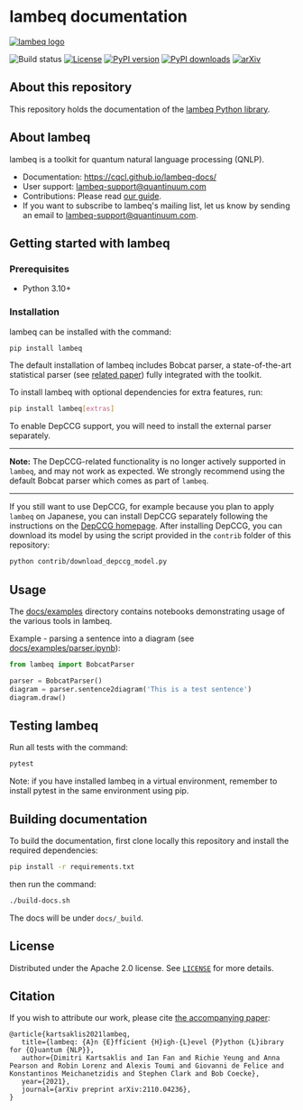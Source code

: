 # lambeq documentation

[![lambeq logo](https://cqcl.github.io/lambeq-docs/_static/lambeq.svg)](//cqcl.github.io/lambeq-docs)

![Build status](https://github.com/CQCL/lambeq-docs/actions/workflows/docs.yml/badge.svg)
[![License](https://img.shields.io/github/license/CQCL/lambeq-docs)](LICENSE)
[![PyPI version](https://img.shields.io/pypi/v/lambeq)](//pypi.org/project/lambeq)
[![PyPI downloads](https://img.shields.io/pypi/dm/lambeq)](//pypi.org/project/lambeq)
[![arXiv](https://img.shields.io/badge/arXiv-2110.04236-green)](//arxiv.org/abs/2110.04236)

## About this repository

This repository holds the documentation of the [lambeq Python library](https://github.com/CQCL/lambeq).

## About lambeq

lambeq is a toolkit for quantum natural language processing (QNLP).

- Documentation: https://cqcl.github.io/lambeq-docs/
- User support: <lambeq-support@quantinuum.com>
- Contributions: Please read [our guide](https://cqcl.github.io/lambeq-docs/CONTRIBUTING.html).
- If you want to subscribe to lambeq's mailing list, let us know by sending an email to <lambeq-support@quantinuum.com>.

## Getting started with lambeq

### Prerequisites

- Python 3.10+

### Installation

lambeq can be installed with the command:

```bash
pip install lambeq
```

The default installation of lambeq includes Bobcat parser, a state-of-the-art statistical parser (see [related paper](https://arxiv.org/abs/2109.10044)) fully integrated with the toolkit.

To install lambeq with optional dependencies for extra features, run:

```bash
pip install lambeq[extras]
```

To enable DepCCG support, you will need to install the external parser separately.

---
**Note:** The DepCCG-related functionality is no longer actively supported in `lambeq`, and may not work as expected. We strongly recommend using the default Bobcat parser which comes as part of `lambeq`.

---

If you still want to use DepCCG, for example because you plan to apply ``lambeq`` on Japanese, you can install DepCCG separately following the instructions on the [DepCCG homepage](//github.com/masashi-y/depccg). After installing DepCCG, you can download its model by using the script provided in the `contrib` folder of this repository:

```bash
python contrib/download_depccg_model.py
```

## Usage

The [docs/examples](//github.com/CQCL/lambeq-docs/tree/main/docs/examples)
directory contains notebooks demonstrating usage of the various tools in
lambeq.

Example - parsing a sentence into a diagram (see
[docs/examples/parser.ipynb](//github.com/CQCL/lambeq-docs/blob/main/docs/examples/parser.ipynb)):

```python
from lambeq import BobcatParser

parser = BobcatParser()
diagram = parser.sentence2diagram('This is a test sentence')
diagram.draw()
```

## Testing lambeq

Run all tests with the command:

```bash
pytest
```

Note: if you have installed lambeq in a virtual environment, remember to
install pytest in the same environment using pip.

## Building documentation

To build the documentation, first clone locally this repository and install the required dependencies:

```bash
pip install -r requirements.txt
```

then run the command:

```bash
./build-docs.sh
```

The docs will be under `docs/_build`.

## License

Distributed under the Apache 2.0 license. See [`LICENSE`](LICENSE) for
more details.

## Citation

If you wish to attribute our work, please cite
[the accompanying paper](//arxiv.org/abs/2110.04236):

```
@article{kartsaklis2021lambeq,
   title={lambeq: {A}n {E}fficient {H}igh-{L}evel {P}ython {L}ibrary for {Q}uantum {NLP}},
   author={Dimitri Kartsaklis and Ian Fan and Richie Yeung and Anna Pearson and Robin Lorenz and Alexis Toumi and Giovanni de Felice and Konstantinos Meichanetzidis and Stephen Clark and Bob Coecke},
   year={2021},
   journal={arXiv preprint arXiv:2110.04236},
}
```
